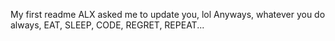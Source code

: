 My first readme
ALX asked me to update you, lol
Anyways, whatever you do always, EAT, SLEEP, CODE, REGRET, REPEAT...
